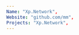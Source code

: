 ```yaml
--- 
Name: "Xp.Network", 
Website: "github.com/mm", 
Projects: "Xp.Network",
--- 
```

<!--lang:en--> 

<!--lang:es--] 

<!--lang:de--] 

<!--lang:fr--] 

<!--lang:pl--] 

<!--lang:uk--] 

[!--lang:*--> 